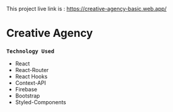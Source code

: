 This project live link is : https://creative-agency-basic.web.app/

# Creative Agency

### `Technology Used`

-   React
-   React-Router
-   React Hooks
-   Context-API
-   Firebase
-   Bootstrap
-   Styled-Components
